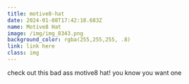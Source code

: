 ```yaml
---
title: motive8-hat
date: 2024-01-08T17:42:18.683Z
name: Motive8 Hat
image: /img/img_8343.png
background_color: rgba(255,255,255, .8)
link: link here
class: img
---
```

check out this bad ass motive8 hat!  you know you want one